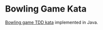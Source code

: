 # Bowling Game Kata

[Bowling game TDD kata](http://butunclebob.com/ArticleS.UncleBob.TheBowlingGameKata) implemented in Java.
